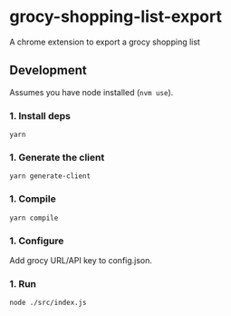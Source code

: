 # grocy-shopping-list-export
A chrome extension to export a grocy shopping list

## Development

Assumes you have node installed (`nvm use`).

### 1. Install deps

```
yarn
```

### 1. Generate the client

```
yarn generate-client
```

### 1. Compile

```
yarn compile
```

### 1. Configure

Add grocy URL/API key to config.json.

### 1. Run

```
node ./src/index.js
```
